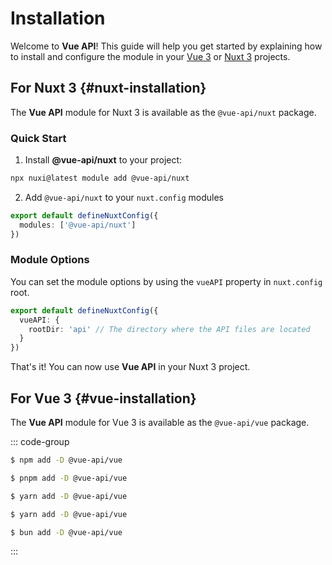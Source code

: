 
# Installation

Welcome to **Vue API**! This guide will help you get started by explaining how to install and configure the module in your [Vue 3](#vue-installation) or [Nuxt 3](#nuxt-installation) projects.

## For Nuxt 3 {#nuxt-installation}
The **Vue API** module for Nuxt 3 is available as the `@vue-api/nuxt` package.

### Quick Start
1. Install **@vue-api/nuxt** to your project:

```bash
npx nuxi@latest module add @vue-api/nuxt
```

2. Add `@vue-api/nuxt` to your `nuxt.config` modules

```ts [nuxt.config.ts]
export default defineNuxtConfig({
  modules: ['@vue-api/nuxt']
})
```

### Module Options

You can set the module options by using the `vueAPI` property in `nuxt.config` root.

```ts [nuxt.config.ts]
export default defineNuxtConfig({
  vueAPI: {
    rootDir: 'api' // The directory where the API files are located
  }
})
```


That's it! You can now use **Vue API** in your Nuxt 3 project.

## For Vue 3 {#vue-installation}
The **Vue API** module for Vue 3 is available as the `@vue-api/vue` package.

::: code-group

```sh [npm]
$ npm add -D @vue-api/vue
```

```sh [pnpm]
$ pnpm add -D @vue-api/vue
```

```sh [yarn]
$ yarn add -D @vue-api/vue
```

```sh [yarn (pnp)]
$ yarn add -D @vue-api/vue
```

```sh [bun]
$ bun add -D @vue-api/vue
```
:::








